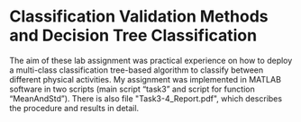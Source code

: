 # Classification Validation Methods and Decision Tree Classification
The aim of these lab assignment was practical experience on how to deploy a multi-class classification tree-based algorithm to classify between different physical activities. My assignment was implemented in MATLAB software in two scripts (main script “task3” and script for function “MeanAndStd”).
There is also file "Task3-4_Report.pdf", which describes the procedure and results in detail.
